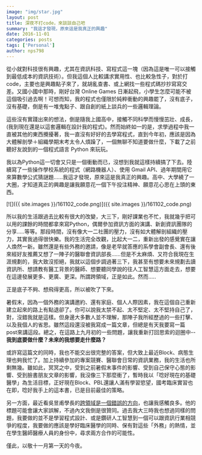 ```yaml
--- 
image: "img/star.jpg" 
layout: post 
title: 深夜不打code，來談談自己吧 
summary: "我這才發現，原來這是我真正的興趣" 
date: 2016-11-01 
categories: posts 
tags: ['Personal'] 
author: nps798 
--- 
```

 
 從小就對科技很有興趣，尤其在資訊科技、寫程式這一塊（因為這是唯一可以接觸到最低成本的資訊技術）。但我這個人比較講求實用性、也比較急性子，對於打code，主要也是興趣點子來了，就胡亂查書、或上網找一些程式碼抄抄寫寫交差。又國小國中那時，剛好台灣 Online Games 日漸起飛，小學生怎麼可能不被這個吸引過去啊！可想而知，我的程式也僅限於純粹衝動的興趣罷了，沒有底子，沒有基礎，倒是有一堆鬼點子、跟自創的紙上談兵的一些邏輯理論。

 這些沒有實踐出來的想法，倒是隨我上國高中，接觸不同科學而慢慢茁壯、成長，(我到現在還是以這套邏輯在設計我的程式)。然而始終如一的是，求學過程中我一直被其他的東西攪擾著，我一直沒有好好的去學寫程式，直到今年初，應該是因為大體解剖學＋組織學期末考太令人煩躁了，一個無聊不知道要做什麼，下載了之前聽好友說到的一個程式語言 Python 來玩玩。

 我以為Python這一切會又只是一個衝動而已，沒想到我就這樣持續搞了下去。陸續寫了一些操作學校系統的程式（網路機器人）、使用 Gmail API、過年期間用它來算數學公式猜謎題......我這才發現，原來這是我真正的興趣。高中、大學繞了一大圈，才知道真正的興趣是讓我願意花一個下午投注精神、願意花心思在上頭的東西。

 [![]({{ site.images }}/161102_code.png)]({{ site.images }}/161102_code.png) 

 所以我的生活跟過去比較有很大的改變，大三下，剛好課業也不忙，我就幾乎把可以用的課餘的時間都拿來寫Python，偶爾參加資訊方面的演講、新創資訊團隊的分享.....等等。那段時間，沒有像大一二社團的壓力，沒有如大體解剖組織的壓力，其實我過得很快樂。我的生活完全改觀，比起大一二，重新出發的感覺實在讓人煥然一新。雖然還是有些外務的邀請，像是老早就答應的系學會副會長、還有後來經好友推薦又想了一陣子的醫聯會資訊部長......但是不太麻煩、又符合我現在生涯規劃的，我大致沒拒絕，我就以這個步調過著三下，我甚至有想要未來規劃去讀資訊所、想請教有醫工背景的醫師、想要聽同學說的往人工智慧這方面走去，想要在這邊發展更多、更廣、更深。所謂跨領域，正是如此。然而.....
 
正是底子不夠、想飛得更高，所以被吹了下來。

暑假末，因為一個外務的演講邀約、還有家庭、個人人際因素，我在這個自己重新建立起來的路上有點退卻了。你可以說我太禁不起、太不堅定、太不堅持自己了，對，沒錯我就是這樣。但身邊大多數人並不理解，那陣子我所經歷過的一些打擊、以及我個人的省思。雖然這段還沒被我寫成一篇文章，但總是有天我要寫一篇post來講這段。總之，在這路上九月初的一些問題，讓我重新打回思索的迴圈中-- **我到底要做什麼？未來的我想要走什麼路？**

或許寫這篇文的同時，我也不能交出很完整的答案，但大致上最近Block、病態生理也夠我忙了。加上持續參加的專案競賽、醫聯會日常的資訊業務，我的生活也所剩無幾。雖如此，冥冥之中，受到之前暑假末事件的影響、受到自己保守心態的影響、受到臉書朋友文章的影響，我沒像三下那麼衝了，暫時我以「唸好現在的基礎醫學」為生活目標，正好現在Block、PBL還讓人滿有學習慾望，國考臨床實習也在即，唸好我手上的這本書，已是目前最佳的策略。

另一方面，最近看吳昱甫學長的[跨領域是一個錯誤的方向](http://yfwu.github.io/thinking/2016/10/30/interdisciplinarity.html)，也讓我感觸良多。他的標題可能會讓大家誤解，不過內文我倒是很贊同。過去我大三時我也想過同樣的問題，我要做的並不是學習程式設計、或是鑽研人工智慧到一個可以跟資訊行業相競爭的程度，我要做的應該是學好臨床醫學的同時、保有對這些「外務」的熱情，並在學生醫師醫療人員的身份中，尋求兩方合作的可能性。

僅此，以敬十一月第一天的今夜。



 

